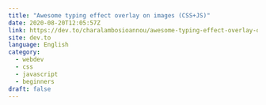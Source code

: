 ```yaml
---
title: "Awesome typing effect overlay on images (CSS+JS)"
date: 2020-08-20T12:05:57Z
link: https://dev.to/charalambosioannou/awesome-typing-effect-overlay-on-images-css-js-2nof?utm_medium=RSS&utm_source=news.12bit.vn
site: dev.to
language: English
category:
  - webdev
  - css
  - javascript
  - beginners
draft: false
---
```

